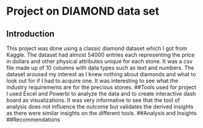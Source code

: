 # Project on DIAMOND data set
## Introduction
This project was done using a classic diamond dataset which I got from Kaggle. 
The dataset had almost 54000 entries each representing the price in dollars and other physical attributes unique for each stone. 
It was a csv file made up of 10 columns with data types such as text and numbers. The dataset aroused my interest as I knew nothing about diamonds and what to look out for if I had to acquire one. It was interesting to see what the industry requirements are for the precious stones.
##Tools used for project
I used Excel and Powerbi to analyze the data and to create interactive dash board as visualizations. It was very informative to see that the tool of analysis does not influence the outcome but validates the derived insights as there were similar insights on the different tools. 
##Analysis and Insights
##Recommendations
